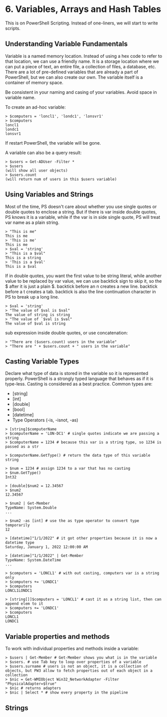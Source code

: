 # 6. Variables, Arrays and Hash Tables
This is on PowerShell Scripting. Instead of one-liners, we will start to write scripts. 

## Understanding Variable Fundamentals
Variable is a named memory location. Instead of using a hex code to refer to that location, we can use a friendly name. It is a storage location where we can put a piece of text, an entire file, a collection of files, a database, etc. There are a lot of pre-defined variables that are already a part of PowerShell, but we can also create our own. The variable itself is a container of memory space. 

Be consistent in your naming and casing of your variables. Avoid space in variable name. 

To create an ad-hoc variable: 
```shell
> $computers = 'loncl1', 'londc1', 'lonsvr1'
> $computers
loncl1
londc1
lonsvr1
```

If restart PowerShell, the variable will be gone. 

A variable can also be a query result:
```shell
> $users = Get-ADUser -Filter *
> $users
(will show all user objects)
> $users.count
(will return num of users in this $users variable)
```

## Using Variables and Strings
Most of the time, PS doesn't care about whether you use single quotes or double quotes to enclose a string. But if there is var inside double quotes, PS knows it is a variable, while if the var is in side single quote, PS will treat var name as a plain string. 
```shell
> "This is me"
This is me
> 'This is me'
This is me
> $val = 'string'
> "This is a $val"
This is a string
> 'This is a $val'
This is a $val
```
If in double quotes, you want the first value to be string literal, while another value to be replaced by var value, we can use backtick sign to skip it, so the $ after it is just a plain $. backtick before an n creates a new line. backtick before a t creates a tab. backtick is also the line continuation character in PS to break up a long line. 
```shell
> $val = 'string'
> "The value of $val is $val"
The value of string is string
> "The value of `$val is $val"
The value of $val is string
```
sub expression inside double quotes, or use concatenation:
```shell
> "There are ($users.count) users in the variable"
> "There are " + $users.count + " users in the variable"
```

## Casting Variable Types
Declare what type of data is stored in the variable so it is represented properly. PowerShell is a strongly typed language that behaves as if it is type-less. Casting is considered as a best practice. Common types are:
- [string]
- [int]
- [double]
- [bool]
- [datetime]
- Type Operators (-is, -isnot, -as)

```shell
> [string]$computerName
> $computerName = 'LON-DC1' # single quotes indicate we are passing a string
> $computerName = 1234 # because this var is a string type, so 1234 is passed as a str

> $computerName.GetType() # return the data type of this variable
string 

> $num = 1234 # assign 1234 to a var that has no casting
> $num.GetType()
Int32

> [double]$num2 = 12.34567
> $num2
12.34567

> $num2 | Get-Member
TypeName: System.Double
...

> $num2 -as [int] # use the as type operator to convert type temporarily
12

> [datetime]"1/1/2022" # it got other properties because it is now a datetime type
Saturday, January 1, 2022 12:00:00 AM

> [datetime]"1/1/2022" | Get-Member
TypeName: System.DateTime
...

> $computers = 'LONCL1' # with out casting, computers var is a string only
> $computers += 'LONDC1'
> $computers
LONCL1LONDC1

> [string[]]$computers = 'LONCL1' # cast it as a string list, then can append elem to it
> $computers += 'LONDC1'
> $computers
LONCL1
LONDC1
```

## Variable properties and methods
To work with individual properties and methods inside a variable:
```shell
> $users | Get-Member # Get-Member shows you what is in the variable
> $users. # use Tab key to loop over properties of a variable
> $users.surname # users is not an object, it is a collection of objects, but PW3 allow to fetch properties out of each object in a collection
> $nic = Get-WMIObject Win32_NetworkAdapter -Filter "PhysicalAdapter=$true"
> $nic # returns adapters
> $nic | Select * # show every property in the pipeline
```

## Strings






